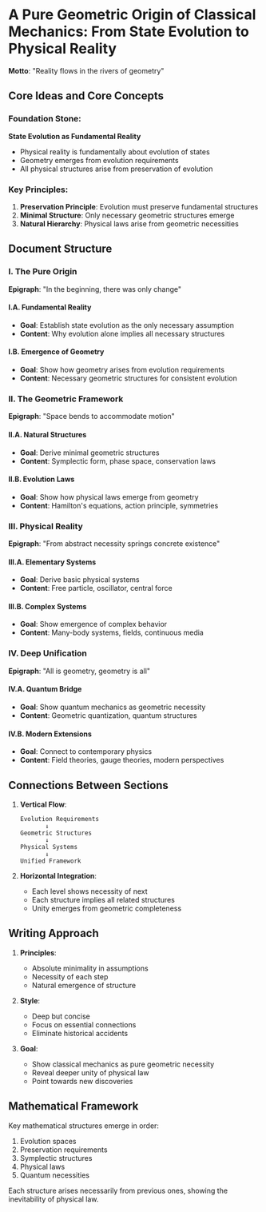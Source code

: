 # A Pure Geometric Origin of Classical Mechanics: From State Evolution to Physical Reality

**Motto**: "Reality flows in the rivers of geometry"

## Core Ideas and Core Concepts

### Foundation Stone:
**State Evolution as Fundamental Reality**
- Physical reality is fundamentally about evolution of states
- Geometry emerges from evolution requirements
- All physical structures arise from preservation of evolution

### Key Principles:
1. **Preservation Principle**: Evolution must preserve fundamental structures
2. **Minimal Structure**: Only necessary geometric structures emerge
3. **Natural Hierarchy**: Physical laws arise from geometric necessities

## Document Structure

### I. The Pure Origin
**Epigraph**: "In the beginning, there was only change"

#### I.A. Fundamental Reality
- **Goal**: Establish state evolution as the only necessary assumption
- **Content**: Why evolution alone implies all necessary structures

#### I.B. Emergence of Geometry
- **Goal**: Show how geometry arises from evolution requirements
- **Content**: Necessary geometric structures for consistent evolution

### II. The Geometric Framework
**Epigraph**: "Space bends to accommodate motion"

#### II.A. Natural Structures
- **Goal**: Derive minimal geometric structures
- **Content**: Symplectic form, phase space, conservation laws

#### II.B. Evolution Laws
- **Goal**: Show how physical laws emerge from geometry
- **Content**: Hamilton's equations, action principle, symmetries

### III. Physical Reality
**Epigraph**: "From abstract necessity springs concrete existence"

#### III.A. Elementary Systems
- **Goal**: Derive basic physical systems
- **Content**: Free particle, oscillator, central force

#### III.B. Complex Systems
- **Goal**: Show emergence of complex behavior
- **Content**: Many-body systems, fields, continuous media

### IV. Deep Unification
**Epigraph**: "All is geometry, geometry is all"

#### IV.A. Quantum Bridge
- **Goal**: Show quantum mechanics as geometric necessity
- **Content**: Geometric quantization, quantum structures

#### IV.B. Modern Extensions
- **Goal**: Connect to contemporary physics
- **Content**: Field theories, gauge theories, modern perspectives

## Connections Between Sections

1. **Vertical Flow**:
   ```
   Evolution Requirements
          ↓
   Geometric Structures
          ↓
   Physical Systems
          ↓
   Unified Framework
   ```

2. **Horizontal Integration**:
   - Each level shows necessity of next
   - Each structure implies all related structures
   - Unity emerges from geometric completeness

## Writing Approach

1. **Principles**:
   - Absolute minimality in assumptions
   - Necessity of each step
   - Natural emergence of structure

2. **Style**:
   - Deep but concise
   - Focus on essential connections
   - Eliminate historical accidents

3. **Goal**:
   - Show classical mechanics as pure geometric necessity
   - Reveal deeper unity of physical law
   - Point towards new discoveries

## Mathematical Framework

Key mathematical structures emerge in order:
1. Evolution spaces
2. Preservation requirements
3. Symplectic structures
4. Physical laws
5. Quantum necessities

Each structure arises necessarily from previous ones, showing the inevitability of physical law.

